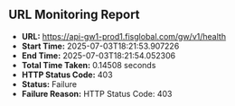 ## URL Monitoring Report

- **URL:** https://api-gw1-prod1.fisglobal.com/gw/v1/health
- **Start Time:** 2025-07-03T18:21:53.907226
- **End Time:** 2025-07-03T18:21:54.052306
- **Total Time Taken:** 0.14508 seconds
- **HTTP Status Code:** 403
- **Status:** Failure
- **Failure Reason:** HTTP Status Code: 403
